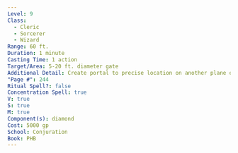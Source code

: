 ```yaml
---
Level: 9
Class:
  - Cleric
  - Sorcerer
  - Wizard
Range: 60 ft.
Duration: 1 minute
Casting Time: 1 action
Target/Area: 5-20 ft. diameter gate
Additional Detail: Create portal to precise location on another plane or near a specific person.
"Page #": 244
Ritual Spell?: false
Concentration Spell: true
V: true
S: true
M: true
Component(s): diamond
Cost: 5000 gp
School: Conjuration
Book: PHB
---
```

